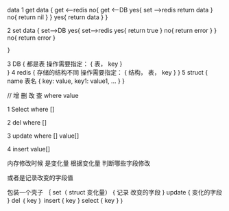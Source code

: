 
data
1 get data
	{
		get <--redis 
		no{
			get <--DB
			yes{
				set -->redis
				return data
			}
			no{
				return nil
			}
		}
		yes{
			return data
		}
	}
	
2 set data
	{
		set-->DB
		yes{
			set-->redis
			yes{
				return true
			}
			no{
				return error
			}
		}
		no{
			return error
		}
		
	}
	

3 DB 
	{
		都是表 操作需要指定：
		{
			表，
			key 
		}	
	}
4 redis 
	{
		存储的结构不同 操作需要指定： 
		{
			结构，
			表，
			key
		}
	}
5 struct 
	{
		name 表名
		{
			key: 	value,
			key1: 	value1,
			...
		}
	}
	
	
// 增 删 改 查  where  value 

1 Select    where [] 

2 del      where []

3 update   where [] value[]

4 insert   value[]

内存修改时候 是变化量  根据变化量 判断哪些字段修改 

或者是记录改变的字段值

包装一个壳子
｛
	set（  struct 变化量）
	{
		记录 改变的字段
	}
	update
	{
		变化的字段
	}
	del
	｛
		key
	｝
	insert
	{
		key
	}
	select
	{
		key
	}
｝
